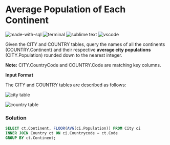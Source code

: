 # Average Population of Each Continent
![made-with-sql](https://img.shields.io/badge/Made%20with-SQL-007396.svg)
![terminal](https://img.shields.io/badge/Windows%20Terminal-4D4D4D?logo=windows%20terminal&logoColor=white)
![sublime text](https://img.shields.io/badge/sublime_text-%23575757.svg?logo=sublime-text&logoColor=important)
![vscode](https://img.shields.io/badge/Visual_Studio_Code-0078D4?logo=visual%20studio%20code&logoColor=white)

Given the CITY and COUNTRY tables, query the names of all the continents (COUNTRY.Continent) and their respective **average city populations** (CITY.Population) rounded down to the nearest integer.

**Note:** CITY.CountryCode and COUNTRY.Code are matching key columns.

**Input Format**

The CITY and COUNTRY tables are described as follows:

![city table](https://s3.amazonaws.com/hr-challenge-images/8137/1449729804-f21d187d0f-CITY.jpg)

![country table](https://s3.amazonaws.com/hr-challenge-images/8342/1449769013-e54ce90480-Country.jpg)

### Solution
```sql
SELECT ct.Continent, FLOOR(AVG(ci.Population)) FROM City ci
INNER JOIN Country ct ON ci.Countrycode = ct.Code
GROUP BY ct.Continent;
```